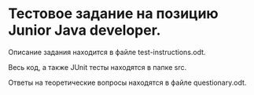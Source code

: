 <h1>Тестовое задание на позицию Junior Java developer.</h1>


Описание задания находится в файле test-instructions.odt.

Весь код, а также JUnit тесты находятся в папке src.

Ответы на теоретические вопросы находятся в файле questionary.odt.
